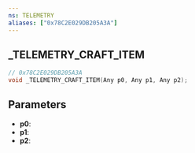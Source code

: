 ```yaml
---
ns: TELEMETRY
aliases: ["0x78C2E029DB205A3A"]
---
```

## _TELEMETRY_CRAFT_ITEM

```c
// 0x78C2E029DB205A3A
void _TELEMETRY_CRAFT_ITEM(Any p0, Any p1, Any p2);
```

## Parameters
* **p0**:
* **p1**:
* **p2**:
